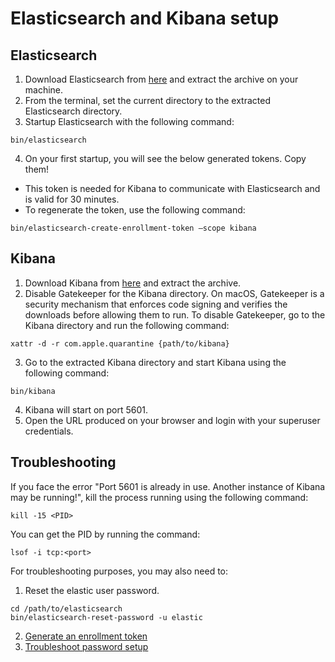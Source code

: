 # Elasticsearch and Kibana setup

## Elasticsearch

1. Download Elasticsearch from [here](https://www.elastic.co/downloads/elasticsearch) and extract the archive on your machine.
2. From the terminal, set the current directory to the extracted Elasticsearch directory.
3. Startup Elasticsearch with the following command:
  ```
  bin/elasticsearch
  ```

4. On your first startup, you will see the below generated tokens. Copy them!

- This token is needed for Kibana to communicate with Elasticsearch and is valid for 30 minutes.
- To regenerate the token, use the following command:

```
bin/elasticsearch-create-enrollment-token –scope kibana
```


## Kibana

1. Download Kibana from [here](https://www.elastic.co/downloads/kibana) and extract the archive.
2. Disable Gatekeeper for the Kibana directory. On macOS, Gatekeeper is a security mechanism that enforces code signing and verifies the downloads before allowing them to run. To disable Gatekeeper, go to the Kibana directory and run the following command:

```
xattr -d -r com.apple.quarantine {path/to/kibana}
```
 
 
3. Go to the extracted Kibana directory and start Kibana using the following command:

```
bin/kibana
```


4. Kibana will start on port 5601.
5. Open the URL produced on your browser and login with your superuser credentials.

## Troubleshooting

If you face the error "Port 5601 is already in use. Another instance of Kibana may be running!", kill the process running using the following command:
```
kill -15 <PID>
```

You can get the PID by running the command:

```
lsof -i tcp:<port>
```

For troubleshooting purposes, you may also need to:

1. Reset the elastic user password.

```
cd /path/to/elasticsearch
bin/elasticsearch-reset-password -u elastic
```
2. [Generate an enrollment token](https://www.elastic.co/guide/en/elasticsearch/reference/current/create-enrollment-token.html)
3. [Troubleshoot password setup](https://www.elastic.co/guide/en/elasticsearch/reference/current/trb-security-setup.html)


